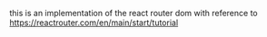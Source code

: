 this is an implementation of the react router dom with reference to https://reactrouter.com/en/main/start/tutorial
